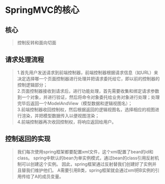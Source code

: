 # SpringMVC的核心 #

## 核心 ##

> 控制反转和面向切面

## 请求处理流程 ##

> 1.首先用户发送请求到前端控制器，前端控制器根据请求信息（如URL）来决定选择哪一个页面控制器进行处理并把请求委托给它，即以前的控制器的控制逻辑部分；   
> 2.页面控制器接收到请求后，进行功能处理，首先需要收集和绑定请求参数到一个对象，并进行验证，然后将命令对象委托给业务对象进行处理；处理完毕后返回一个ModelAndView（模型数据和逻辑视图名）；   
> 3.前端控制器收回控制权，然后根据返回的逻辑视图名，选择相应的视图进行渲染，并把模型数据传入以便视图渲染；   
> 4.前端控制器再次收回控制权，将响应返回给用户。   

## 控制返回的实现 ##

> 我们每次使用spring框架都要配置xml文件，这个xml配置了bean的id和class。
spring中默认的bean为单实例模式，通过bean的class引用反射机制可以创建这个实例。
因此，spring框架通过反射替我们创建好了实例并且替我们维护他们。
A需要引用B类，spring框架就会通过xml把B实例的引用传给了A的成员变量。